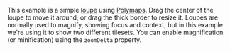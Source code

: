 This example is a simple [loupe](http://en.wikipedia.org/wiki/Loupe) using [Polymaps](http://polymaps.org). Drag the center of the loupe to move it around, or drag the thick border to resize it. Loupes are normally used to magnify, showing focus and context, but in this example we're using it to show two different tilesets. You can enable magnification (or minification) using the `zoomDelta` property.